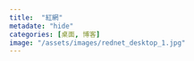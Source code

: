 ```yaml
---
title:  "紅網"
metadate: "hide"
categories: [桌面, 博客]
image: "/assets/images/rednet_desktop_1.jpg"
---
```

